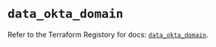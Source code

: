 # `data_okta_domain`

Refer to the Terraform Registory for docs: [`data_okta_domain`](https://registry.terraform.io/providers/okta/okta/4.4.1/docs/data-sources/domain).
